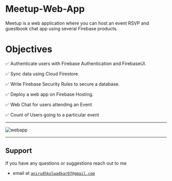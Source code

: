 # Meetup-Web-App
Meetup is a web application where you can host an event RSVP and guestbook chat app using several Firebase products.


# Objectives

:white_check_mark: Authenticate users with Firebase Authentication and FirebaseUI.

:white_check_mark: Sync data using Cloud Firestore.

:white_check_mark: Write Firebase Security Rules to secure a database.

:white_check_mark: Deploy a web app on Firebase Hosting.

:white_check_mark: Web Chat for users attending an Event

:white_check_mark: Count of Users going to a particular event

---

![webapp](https://user-images.githubusercontent.com/46351318/85452494-906e9e80-b5b8-11ea-99fd-f5cc12f49643.png)

---





## Support 

If you have any questions or suggestions reach out to me 

- email at <a href="http://fvcproductions.com" target="_blank">`anirudhkolwadkar07@gmail.com`</a>
